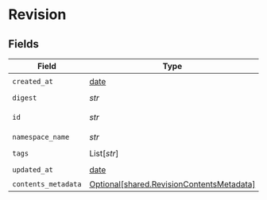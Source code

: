 # Revision


## Fields

| Field                                                                                        | Type                                                                                         | Required                                                                                     | Description                                                                                  | Example                                                                                      |
| -------------------------------------------------------------------------------------------- | -------------------------------------------------------------------------------------------- | -------------------------------------------------------------------------------------------- | -------------------------------------------------------------------------------------------- | -------------------------------------------------------------------------------------------- |
| `created_at`                                                                                 | [date](https://docs.python.org/3/library/datetime.html#date-objects)                         | :heavy_check_mark:                                                                           | N/A                                                                                          |                                                                                              |
| `digest`                                                                                     | *str*                                                                                        | :heavy_check_mark:                                                                           | N/A                                                                                          | sha256:6d1ef012b5674ad8a127ecfa9b5e6f5178d171b90ee462846974177fd9bdd39f                      |
| `id`                                                                                         | *str*                                                                                        | :heavy_check_mark:                                                                           | Format {namespace_id}/{revision_digest}                                                      |                                                                                              |
| `namespace_name`                                                                             | *str*                                                                                        | :heavy_check_mark:                                                                           | N/A                                                                                          |                                                                                              |
| `tags`                                                                                       | List[*str*]                                                                                  | :heavy_check_mark:                                                                           | N/A                                                                                          |                                                                                              |
| `updated_at`                                                                                 | [date](https://docs.python.org/3/library/datetime.html#date-objects)                         | :heavy_check_mark:                                                                           | N/A                                                                                          |                                                                                              |
| `contents_metadata`                                                                          | [Optional[shared.RevisionContentsMetadata]](../../models/shared/revisioncontentsmetadata.md) | :heavy_minus_sign:                                                                           | N/A                                                                                          |                                                                                              |
